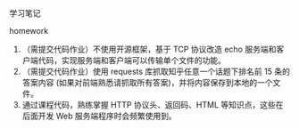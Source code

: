 学习笔记

homework

1. （需提交代码作业）不使用开源框架，基于 TCP 协议改造 echo 服务端和客户端代码，实现服务端和客户端可以传输单个文件的功能。
2. （需提交代码作业）使用 requests 库抓取知乎任意一个话题下排名前 15 条的答案内容 (如果对前端熟悉请抓取所有答案)，并将内容保存到本地的一个文件。
3. 通过课程代码，熟练掌握 HTTP 协议头、返回码、HTML 等知识点，这些在后面开发 Web 服务端程序时会频繁使用到。